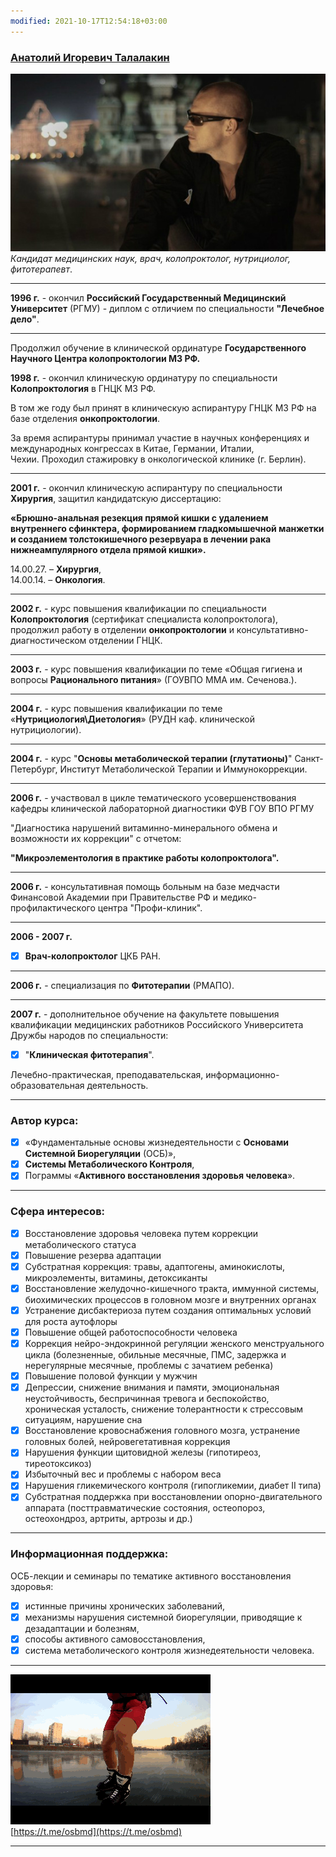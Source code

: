```yaml
---
modified: 2021-10-17T12:54:18+03:00
---
```


### [Анатолий Игоревич Талалакин](!0SB.md)   

![](!AI_Talalakin.jpg) 
*Кандидат медицинских наук, врач, колопроктолог, нутрициолог, фитотерапевт*.   
***  
**1996 г.**  - окончил **Российский Государственный Медицинский Университет** (РГМУ) - диплом с отличием по специальности **"Лечебное дело"**.   
***  
Продолжил обучение в клинической ординатуре **Государственного Научного Центра колопроктологии МЗ РФ.**    

**1998 г.** - окончил клиническую ординатуру по специальности **Колопроктология** в ГНЦК МЗ РФ.  

В том же году был принят в клиническую аспирантуру ГНЦК МЗ РФ на базе отделения **онкопроктологии**.  

За время аспирантуры принимал участие в научных конференциях и международных конгрессах в Китае, Германии, Италии, Чехии. Проходил стажировку в онкологической клинике (г. Берлин).   
***  
**2001 г.** - окончил клиническую аспирантуру по специальности **Хирургия**, защитил кандидатскую диссертацию:

**«Брюшно-анальная резекция прямой кишки с удалением внутреннего сфинктера, формированием гладкомышечной манжетки и созданием толстокишечного резервуара в лечении рака нижнеампулярного отдела прямой кишки».**  

14.00.27. – **Хирургия**,  
14.00.14. – **Онкология**.  
***  
**2002 г.** - курс повышения квалификации по специальности **Колопроктология** (сертификат специалиста колопроктолога), продолжил работу в отделении **онкопроктологии** и консультативно-диагностическом отделении ГНЦК.  
***  
**2003 г.** - курс повышения квалификации по теме «Общая гигиена и вопросы **Рационального питания**» (ГОУВПО ММА им. Сеченова.).  
***  
**2004 г.** - курс повышения квалификации по теме «**Нутрициология\Диетология**» (РУДН каф. клинической нутрициологии).  
***  
**2004 г.** - курс "**Основы метаболической терапии (глутатионы)**" Санкт-Петербург, Институт Метаболической Терапии и Иммунокоррекции.  
***  
**2006 г.** - участвовал в цикле тематического усовершенствования кафедры клинической лабораторной диагностики ФУВ ГОУ ВПО РГМУ  

"Диагностика нарушений витаминно-минерального обмена и возможности их коррекции" с отчетом: 

**"Микроэлементология в практике работы колопроктолога".**    
***  
**2006 г.** - консультативная помощь больным на базе медчасти Финансовой Академии при Правительстве РФ и медико-профилактического центра "Профи-клиник".  
***  
**2006 - 2007 г.**  
- [x] **Врач-колопроктолог** ЦКБ РАН.  
***  
**2006 г.** - специализация по **Фитотерапии** (РМАПО).   
***  
**2007 г.** - дополнительное обучение на факультете повышения квалификации медицинских работников Российского Университета Дружбы народов по специальности:  
- [x] "**Клиническая фитотерапия**".

Лечебно-практическая, преподавательская, информационно-образовательная деятельность.
*** 
### Автор курса: 
- [x] «Фундаментальные основы жизнедеятельности с **Основами Системной Биорегуляции** (ОСБ)», 
- [x] **Системы Метаболического Контроля**, 
- [x] Пограммы «**Активного восстановления здоровья человека**».
***  
### Сфера интересов:   
- [x] Воcстановление здоровья человека путем коррекции метаболического статуса   
- [x] Повышение резерва адаптации  
- [x] Субстратная коррекция: травы, адаптогены, аминокислоты, микроэлементы, витамины, детоксиканты   
- [x] Восстановление желудочно-кишечного тракта, иммунной системы, биохимических процессов в головном мозге и внутренних органах   
- [x] Устранение дисбактериоза путем создания оптимальных условий для роста аутофлоры   
- [x] Повышение общей работоспособности человека   
- [x] Коррекция нейро-эндокринной регуляции женского менструального цикла (болезненные, обильные месячные, ПМС, задержка и нерегулярные месячные, проблемы с зачатием ребенка)   
- [x] Повышение половой функции у мужчин   
- [x] Депрессии, снижение внимания и памяти, эмоциональная неустойчивость, беспричинная тревога и беспокойство, хроническая усталость, снижение толерантности к стрессовым ситуациям, нарушение сна   
- [x] Восстановление кровоснабжения головного мозга, устранение головных болей, нейровегетативная коррекция   
- [x] Нарушения функции щитовидной железы (гипотиреоз, тиреотоксикоз)   
- [x] Избыточный вес и проблемы с набором веса   
- [x] Нарушения гликемического контроля (гипогликемии, диабет II типа)   
- [x] Субстратная поддержка при восстановлении опорно-двигательного аппарата (посттравматические состояния, остеопороз, остеохондроз, артриты, артрозы и др.)  
***  
### Информационная поддержка: 
ОСБ-лекции и семинары по тематике активного восстановления здоровья:  
- [x] истинные причины хронических заболеваний,  
- [x]  механизмы нарушения системной биорегуляции,   приводящие к дезадаптации и болезням,  
- [x] способы активного самовосстановления,  
- [x] система метаболического контроля жизнедеятельности человека.  
*** 
![](!AI_kon.gif)  
[https://t.me/osbmd](https://t.me/osbmd)  
***
